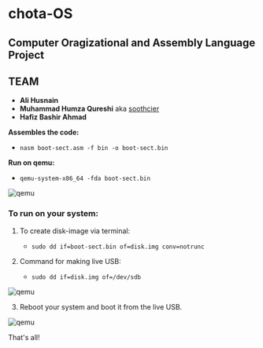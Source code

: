 # chota-OS
## Computer Oragizational and Assembly Language Project

## TEAM ##
* __Ali Husnain__
* __Muhammad Humza Qureshi__ aka [soothcier](https://soothscier.wordpress.com)
* __Hafiz Bashir Ahmad__ 

__Assembles the code:__
  * `nasm boot-sect.asm -f bin -o boot-sect.bin`

__Run on qemu:__

  * `qemu-system-x86_64 -fda boot-sect.bin`

![qemu](https://github.com/linxnerd/chota-OS/blob/master/screenshots/1.png)

### To run on your system: ###

1. To create disk-image via terminal:
   * `sudo dd if=boot-sect.bin of=disk.img conv=notrunc`

2. Command for making live USB: 
   * `sudo dd if=disk.img of=/dev/sdb` 

![qemu](https://github.com/linxnerd/chota-OS/blob/master/screenshots/2.png)


3. Reboot your system and boot it from the live USB.

![qemu](https://github.com/linxnerd/chota-OS/blob/master/screenshots/3.jpg)

That's all!
